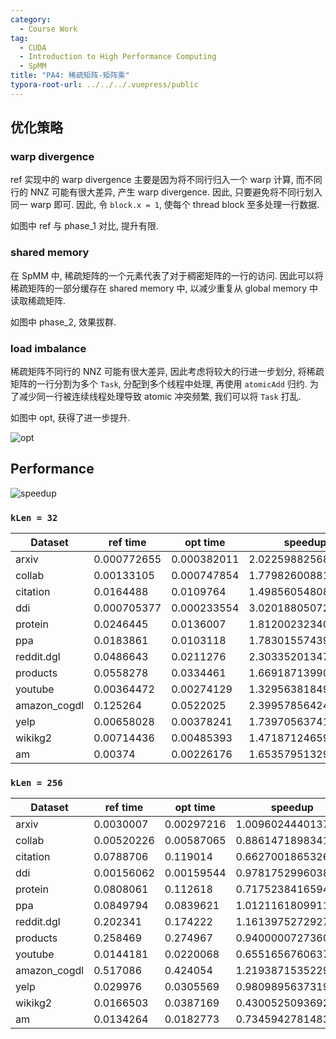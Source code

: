 ```yaml
---
category:
  - Course Work
tag:
  - CUDA
  - Introduction to High Performance Computing
  - SpMM
title: "PA4: 稀疏矩阵-矩阵乘"
typora-root-url: ../../../.vuepress/public
---
```


## 优化策略

### warp divergence

ref 实现中的 warp divergence 主要是因为将不同行归入一个 warp 计算, 而不同行的 NNZ 可能有很大差异, 产生 warp divergence. 因此, 只要避免将不同行划入同一 warp 即可. 因此, 令 `block.x = 1`, 使每个 thread block 至多处理一行数据.

如图中 ref 与 phase_1 对比, 提升有限.

### shared memory

在 SpMM 中, 稀疏矩阵的一个元素代表了对于稠密矩阵的一行的访问. 因此可以将稀疏矩阵的一部分缓存在 shared memory 中, 以减少重复从 global memory 中读取稀疏矩阵.

如图中 phase_2, 效果拔群.

### load imbalance

稀疏矩阵不同行的 NNZ 可能有很大差异, 因此考虑将较大的行进一步划分, 将稀疏矩阵的一行分割为多个 `Task`, 分配到多个线程中处理, 再使用 `atomicAdd` 归约. 为了减少同一行被连续线程处理导致 atomic 冲突频繁, 我们可以将 `Task` 打乱.

如图中 opt, 获得了进一步提升.

![opt](/img/2023/2023-02-24T051015Z.png)

## Performance

![speedup](/img/2023/2023-02-24T051034Z.png)

### `kLen = 32`

| Dataset      | ref time    | opt time    | speedup            |
| ------------ | ----------- | ----------- | ------------------ |
| arxiv        | 0.000772655 | 0.000382011 | 2.0225988256882657 |
| collab       | 0.00133105  | 0.000747854 | 1.7798260088199034 |
| citation     | 0.0164488   | 0.0109764   | 1.4985605480849822 |
| ddi          | 0.000705377 | 0.000233554 | 3.0201880507291676 |
| protein      | 0.0246445   | 0.0136007   | 1.8120023234098244 |
| ppa          | 0.0183861   | 0.0103118   | 1.783015574390504  |
| reddit.dgl   | 0.0486643   | 0.0211276   | 2.303352013479998  |
| products     | 0.0558278   | 0.0334461   | 1.669187139905699  |
| youtube      | 0.00364472  | 0.00274129  | 1.3295638184942127 |
| amazon_cogdl | 0.125264    | 0.0522025   | 2.399578564245007  |
| yelp         | 0.00658028  | 0.00378241  | 1.7397056374110687 |
| wikikg2      | 0.00714436  | 0.00485393  | 1.4718712465981172 |
| am           | 0.00374     | 0.00226176  | 1.6535795132993776 |

### `kLen = 256`

| Dataset      | ref time   | opt time   | speedup            |
| ------------ | ---------- | ---------- | ------------------ |
| arxiv        | 0.0030007  | 0.00297216 | 1.0096024440137812 |
| collab       | 0.00520226 | 0.00587065 | 0.8861471898341752 |
| citation     | 0.0788706  | 0.119014   | 0.6627001865326768 |
| ddi          | 0.00156062 | 0.00159544 | 0.978175299603871  |
| protein      | 0.0808061  | 0.112618   | 0.7175238416594151 |
| ppa          | 0.0849794  | 0.0839621  | 1.0121161809911854 |
| reddit.dgl   | 0.202341   | 0.174222   | 1.1613975272927644 |
| products     | 0.258469   | 0.274967   | 0.9400000727360011 |
| youtube      | 0.0144181  | 0.0220068  | 0.6551656760637621 |
| amazon_cogdl | 0.517086   | 0.424054   | 1.2193871535229006 |
| yelp         | 0.029976   | 0.0305569  | 0.980989563731923  |
| wikikg2      | 0.0166503  | 0.0387169  | 0.4300525093692935 |
| am           | 0.0134264  | 0.0182773  | 0.7345942781483041 |
